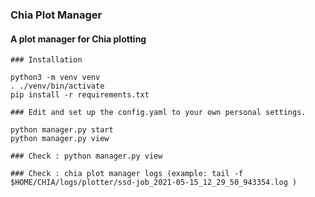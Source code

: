### Chia Plot Manager 

#### A plot manager for Chia plotting


```
### Installation

python3 -m venv venv
. ./venv/bin/activate
pip install -r requirements.txt

### Edit and set up the config.yaml to your own personal settings. 

python manager.py start
python manager.py view

### Check : python manager.py view

### Check : chia plot manager logs (example: tail -f $HOME/CHIA/logs/plotter/ssd-job_2021-05-15_12_29_50_943354.log )

```

